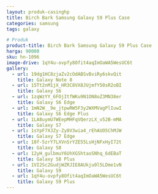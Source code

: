 ```yaml
---
layout: produk-casinghp
title: Birch Bark Samsung Galaxy S9 Plus Case
categories: samsung
tags: galaxy

# Produk
product-title: Birch Bark Samsung Galaxy S9 Plus Case
harga: 90000
sku: hn-1096
image-drive: 1qY4u-ovpfy8Ofit4aqImOaWA5WesUC6t
gallery:
  - url: 19dg1HC8zjaZv2cOdABSvBviRy6skvQit
    title: Galaxy Note 8
  - url: 15Tt2nM1jX_HR3C8VX8JUjmfY50sR2oBI
    title: Galaxy S6
  - url: 1zqWzYY_6FOjItfWKu9N1ON8oZ3MN38er
    title: Galaxy S6 Edge
  - url: 1mN2W__9e_jtpwRW5F3y2WXMVagPlIuwI
    title: Galaxy S6 Edge Plus
  - url: 1LA8uymU7WEepMHFqVQerzLX_v52B-mMA
    title: Galaxy S7
  - url: 1sYpF7XJZy-Zy8V3wia4_rEhAUO5ChMJW
    title: Galaxy S7 Edge
  - url: 18f-5zrY7LXVnSrYZE55LsHjNFxHyI72t
    title: Galaxy S8
  - url: 12yH_gulbmuY6UhXGShtaoSNhq_6dEBaT
    title: Galaxy S8 Plus
  - url: 1VI2Sc2GudjWZRJIE8AUkju0l5LDme1vN
    title: Galaxy S9
  - url: 1qY4u-ovpfy8Ofit4aqImOaWA5WesUC6t
    title: Galaxy S9 Plus
---
```


